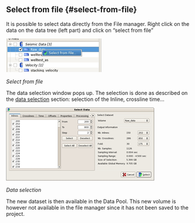 ## Select from file {#select-from-file}

It is possible to select data directly from the File manager. Right click on the data on the data tree \(left part\) and click on “select from file”

![](/assets/013_file_manager.png)

_Select from file_

The data selection window pops up. The selection is done as described on the [data selection](/select_data/interactive_data_selection.md) section: selection of the Inline, crossline time…

![](/assets/014_file_manager.png)

_Data selection_

The new dataset is then available in the Data Pool. This new volume is however not available in the file manager since it has not been saved to the project.

